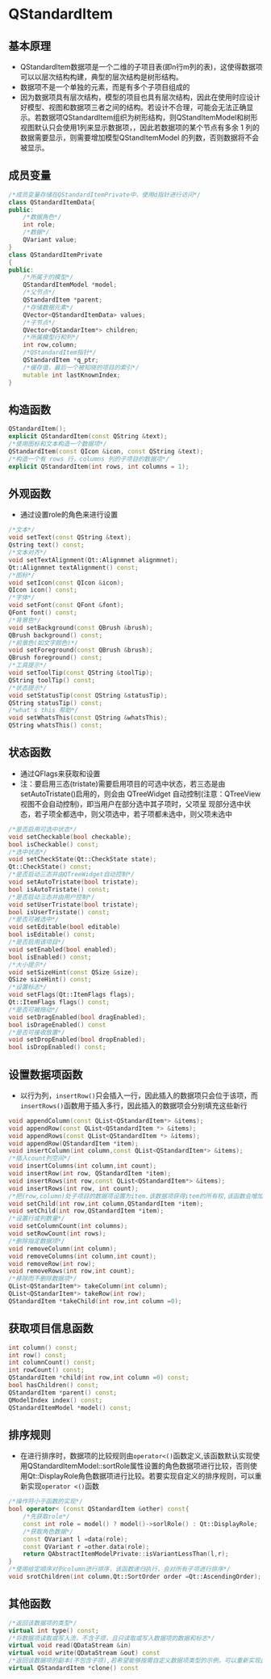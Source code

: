 # QStandardItem

## 基本原理

* QStandardItem数据项是一个二维的子项目表(即n行m列的表)，这使得数据项可以以层次结构构建，典型的层次结构是树形结构。
* 数据项不是一个单独的元素，而是有多个子项目组成的
* 因为数据项具有层次结构，模型的项目也具有层次结构，因此在使用时应设计好模型、视图和数据项三者之间的结构。若设计不合理，可能会无法正确显示。若数据项QStandardItem组织为树形结构，则QStandItemModel和树形视图默认只会使用1列来显示数据项，，因此若数据项的某个节点有多余 1 列的数据需要显示，则需要增加模型QStandItemModel 的列数，否则数据将不会被显示。

## 成员变量

```cpp
/*成员变量存储在QStandardItemPrivate中，使用d指针进行访问*/
class QStandardItemData{
public:
    /*数据角色*/
    int role;
    /*数据*/
    QVariant value;
}
class QStandardItemPrivate 
{
public:
    /*所属于的模型*/
    QStandardItemModel *model;
    /*父节点*/
    QStandardItem *parent;
    /*存储数据元素*/
    QVector<QStandardItemData> values;
    /*子节点*/
    QVector<QStandarItem*> children;
    /*所属模型行和列*/
    int row,column;
    /*QStandardItem指针*/
    QStandardItem *q_ptr;
    /*缓存值，最后一个被知晓的项目的索引*/
    mutable int lastKnownIndex;
}
```

## 构造函数

```cpp
QStandardItem();
explicit QStandardItem(const QString &text);
/*使用图标和文本构造一个数据项*/
QStandardItem(const QIcon &icon, const QString &text);
/*构造一个有 rows 行，columns 列的子项目的数据项*/
explicit QStandardItem(int rows, int columns = 1);
```

## 外观函数

* 通过设置role的角色来进行设置

```cpp
/*文本*/
void setText(const QString &text);
Qstring text() const;
/*文本对齐*/
void setTextAlignment(Qt::Alignmnet alignmnet);
Qt::Alignmnet textAlignment() const;
/*图标*/
void setIcon(const QIcon &icon);
QIcon icon() const;
/*字体*/
void setFont(const QFont &font);
QFont font() const;
/*背景色*/
void setBackground(const QBrush &brush);
QBrush background() const;
/*前景色(如文字颜色)*/
void setForeground(const QBrush &brush);
QBrush foreground() const;
/*工具提示*/
void setToolTip(const QString &toolTip);
QString toolTip() const;
/*状态提示*/
void setStatusTip(const QString &statusTip);
QString statusTip() const;
/*what's this 帮助*/
void setWhatsThis(const QString &whatsThis);
QString whatsThis() const;
```

## 状态函数

* 通过QFlags来获取和设置
* 注：要启用三态(tristate)需要启用项目的可选中状态，若三态是由 setAutoTristate()启用的，则会由
QTreeWidget 自动控制(注意：QTreeView 视图不会自动控制)，即当用户在部分选中其子项时，父项呈
现部分选中状态，若子项全都选中，则父项选中，若子项都未选中，则父项未选中

```cpp
/*是否启用可选中状态*/
void setCheckable(bool checkable); 
bool isCheckable() const;
/*选中状态*/
void setCheckState(Qt::CheckState state);
Qt::CheckState() const;
/*是否启动三态并由QTreeWidget自动控制*/
void setAutoTristate(bool tristate);
bool isAutoTristate() const;
/*是否启动三态并由用户控制*/
void setUserTristate(bool tristate);
bool isUserTristate() const;
/*是否可被选中*/
void setEditable(bool editable)
bool isEditable() const;
/*是否启用该项目*/
void setEnabled(bool enabled);
bool isEnabled() const;
/*大小提示*/
void setSizeHint(const QSize &size);
QSize sizeHint() const;
/*设置标志*/
void setFlags(Qt::ItemFlags flags);
Qt::ItemFlags flags() const;
/*是否可被拖动*/
void setDragEnabled(bool dragEnabled);
bool isDrageEnabled() const 
/*是否可接收放置*/
void setDropEnabled(bool dropEnabled);
bool isDropEnabled() const;
```

## 设置数据项函数

* 以行为列，`insertRow()`只会插入一行，因此插入的数据项只会位于该项，而`insertRows()`函数用于插入多行，因此插入的数据项会分别填充这些新行

```cpp
void appendColumn(const QList<QStandardItem*> &items);
void appendRow(const QList<QStandardItem *> &items);
void appendRows(const QList<QStandardItem *> &items);
void appendRow(QStandardItem *item);
void insertColumn(int column,const QList<QStandardItem*> &items);
/*插入count列空间*/
void insertColumns(int column,int count);
void insertRow(int row, QStandardItem *item);
void insertRows(int row,const QList<QStandardItem*> &items);
void insertRows(int row, int count);
/*把(row,column)处子项目的数据项设置为item.该数据项获得item的所有权,该函数会增加列数和行数，若item为空指针，将删除该位置处的数据项*/
void setChild(int row,int column,QStandardItem *item);
void setChild(int row,QStandardItem *item);
/*设置行或列数量*/
void setColumnCount(int columns);
void setRowCount(int rows);
/*删除指定数据项*/
void removeColumn(int column);
void removeColumns(int column,int count);
void removeRow(int row);
void removeRows(int row,int count);
/*移除而不删除数据项*/
QList<QStandarItem*> takeColumn(int column);
QList<QStandarItem*> takeRow(int row);
QStandardItem *takeChild(int row,int column =0);
```

## 获取项目信息函数

```cpp
int column() const;
int row() const;
int columnCount() const;
int rowCount() const;
QStandardItem *child(int row,int column =0) const;
bool hasChildren() const;
QStandardItem *parent() const;
QModelIndex index() const;
QStandardItemModel *model() const;
```

## 排序规则

* 在进行排序时，数据项的比较规则由`operator<()`函数定义,该函数默认实现使用QStandardItemModel::sortRole属性设置的角色数据项进行比较，否则使用Qt::DisplayRole角色数据项进行比较。若要实现自定义的排序规则，可以重新实现`operator <()`函数

```cpp
/*操作符小于函数的实现*/
bool operator< (const QStandardItem &other) const{
    /*先获取role*/
    const int role = model() ? model()->sorlRole() : Qt::DisplayRole;
    /*获取角色数据*/
    const QVariant l =data(role);
    const QVariant r =other.data(role);
    return QAbstractItemModelPrivate::isVariantLessThan(l,r);
}
/*使用给定顺序对列column进行排序，该函数递归执行，会对所有子项进行排序*/
void srotChildren(int column,Qt::SortOrder order =Qt::AscendingOrder);
```

## 其他函数

```cpp
/*返回该数据项的类型*/
virtual int type() const;
/*将数据项读取或写入流，不含子项，且只读取或写入数据项的数据和标志*/
virtual void read(QDataStream &in)
virtual void write(QDataStream &out) const
/*返回该数据项的副本(不包含子项),若希望能够按需自定义数据项类型的示例，可以重新实现此函数向QStandardItemModel提供一个工厂*/
virtual QStandardItem *clone() const
```
